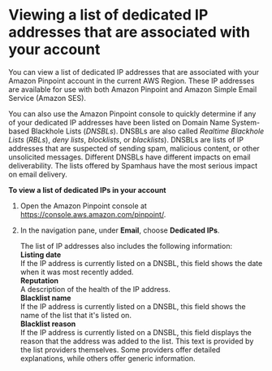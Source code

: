 # Viewing a list of dedicated IP addresses that are associated with your account<a name="channels-email-dedicated-ips-viewing"></a>

You can view a list of dedicated IP addresses that are associated with your Amazon Pinpoint account in the current AWS Region\. These IP addresses are available for use with both Amazon Pinpoint and Amazon Simple Email Service \(Amazon SES\)\. 

You can also use the Amazon Pinpoint console to quickly determine if any of your dedicated IP addresses have been listed on Domain Name System\-based Blackhole Lists \(*DNSBLs*\)\. DNSBLs are also called *Realtime Blackhole Lists* \(*RBLs*\), *deny lists*, *blocklists*, or *blacklists*\)\. DNSBLs are lists of IP addresses that are suspected of sending spam, malicious content, or other unsolicited messages\. Different DNSBLs have different impacts on email deliverability\. The lists offered by Spamhaus have the most serious impact on email delivery\.

**To view a list of dedicated IPs in your account**

1. Open the Amazon Pinpoint console at [https://console\.aws\.amazon\.com/pinpoint/](https://console.aws.amazon.com/pinpoint/)\.

1. In the navigation pane, under **Email**, choose **Dedicated IPs**\.

   The list of IP addresses also includes the following information:  
**Listing date**  
If the IP address is currently listed on a DNSBL, this field shows the date when it was most recently added\.  
**Reputation**  
A description of the health of the IP address\.  
**Blacklist name**  
If the IP address is currently listed on a DNSBL, this field shows the name of the list that it's listed on\.  
**Blacklist reason**  
If the IP address is currently listed on a DNSBL, this field displays the reason that the address was added to the list\. This text is provided by the list providers themselves\. Some providers offer detailed explanations, while others offer generic information\.